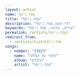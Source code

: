 ```yaml
---
layout: artist
name: פסח ג'וסף
title: "פסח ג'וסף"
description: "דף האמן פסח ג'וסף"
keywords: "שירים, מוזיקה, פסח ג'וסף"
permalink: /artists/פסח-ג'וסף/
redirect_from:
  - /artists/list/פסח ג'וסף
songs:
  - number: "33023"
    name: "סיפור של הצלחה"
    album: "סינגלים"
    artist: "פסח ג'וסף"
---
```

